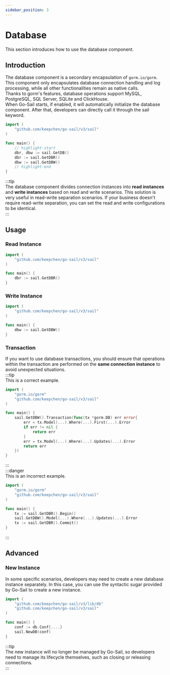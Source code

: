 ```yaml
---
sidebar_position: 3
---  
```

# Database  
This section introduces how to use the database component.  
## Introduction  
The database component is a secondary encapsulation of `gorm.io/gorm`. This component only encapsulates database connection handling and log processing, while all other functionalities remain as native calls.  
Thanks to gorm's features, database operations support MySQL, PostgreSQL, SQL Server, SQLite and ClickHouse.  
When Go-Sail starts, if enabled, it will automatically initialize the database component. After that, developers can directly call it through the sail keyword.    
```go title="main.go" showLineNumbers  
import (
    "github.com/keepchen/go-sail/v3/sail"
)

func main() {
    // highlight-start
    dbr, dbw := sail.GetDB()
    dbr := sail.GetDBR()
    dbw := sail.GetDBW()
    // highlight-end
}
```  
:::tip  
The database component divides connection instances into **read instances** and **write instances** based on read and write scenarios. This solution is very useful in read-write separation scenarios. If your business doesn't require read-write separation, you can set the read and write configurations to be identical.  
:::  
## Usage  
### Read Instance  
```go title="main.go" showLineNumbers  
import (
    "github.com/keepchen/go-sail/v3/sail"
)

func main() {
    dbr := sail.GetDBR()
}
```
### Write Instance  
```go title="main.go" showLineNumbers  
import (
    "github.com/keepchen/go-sail/v3/sail"
)

func main() {
    dbw := sail.GetDBW()
}
```  
### Transaction  
If you want to use database transactions, you should ensure that operations within the transaction are performed on the **same connection instance** to avoid unexpected situations.  
:::tip  
This is a correct example.  
```go title="main.go" showLineNumbers  
import (
    "gorm.io/gorm"
    "github.com/keepchen/go-sail/v3/sail"
)

func main() {
    sail.GetDBW().Transaction(func(tx *gorm.DB) err error{
        err = tx.Model(...).Where(...).First(...).Error
        if err != nil {
            return err
        }
        err = tx.Model(...).Where(...).Updates(...).Error
        return err
    })
}
```  
:::  
:::danger  
This is an incorrect example.  
```go title="main.go" showLineNumbers  
import (
    "gorm.io/gorm"
    "github.com/keepchen/go-sail/v3/sail"
)

func main() {
    tx := sail.GetDBR().Begin()
    sail.GetDBW().Model(...).Where(...).Updates(...).Error
    tx := sail.GetDBR().Commit()
}
```  
:::  
## Advanced  
### New Instance  
In some specific scenarios, developers may need to create a new database instance separately. In this case, you can use the syntactic sugar provided by Go-Sail to create a new instance.  
```go title="main.go" showLineNumbers  
import (
    "github.com/keepchen/go-sail/v3/lib/db"
    "github.com/keepchen/go-sail/v3/sail"
)

func main() {
    conf := db.Conf{....}
    sail.NewDB(conf)
}
```  
:::tip  
The new instance will no longer be managed by Go-Sail, so developers need to manage its lifecycle themselves, such as closing or releasing connections.  
:::